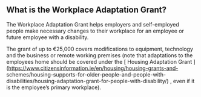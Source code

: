 ##  What is the Workplace Adaptation Grant?

The Workplace Adaptation Grant helps employers and self-employed people make
necessary changes to their workplace for an employee or future employee with a
disability.

The grant of up to €25,000 covers modifications to equipment, technology and
the business or remote working premises (note that adaptations to the
employees home should be covered under the [ Housing Adaptation Grant
](https://www.citizensinformation.ie/en/housing/housing-grants-and-
schemes/housing-supports-for-older-people-and-people-with-
disabilities/housing-adaptation-grant-for-people-with-disability/) , even if
it is the employee’s primary workplace).
